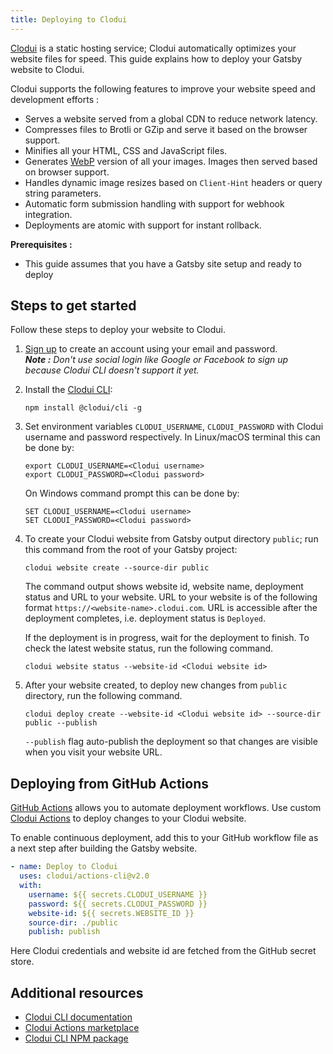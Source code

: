 ```yaml
---
title: Deploying to Clodui
---
```


[Clodui] is a static hosting service; Clodui automatically optimizes your website files for speed. This guide explains how to deploy your Gatsby website to Clodui.

Clodui supports the following features to improve your website speed and development efforts :

- Serves a website served from a global CDN to reduce network latency.
- Compresses files to Brotli or GZip and serve it based on the browser support.
- Minifies all your HTML, CSS and JavaScript files.
- Generates [WebP](https://developers.google.com/speed/webp) version of all your images. Images then served based on browser support.
- Handles dynamic image resizes based on `Client-Hint` headers or query string parameters.
- Automatic form submission handling with support for webhook integration.
- Deployments are atomic with support for instant rollback.

**Prerequisites :**

- This guide assumes that you have a Gatsby site setup and ready to deploy 

## Steps to get started

Follow these steps to deploy your website to Clodui.

1. [Sign up](https://app.clodui.com/auth/signup) to create an account using your email and password.  
   _**Note :** Don't use social login like Google or Facebook to sign up because Clodui CLI doesn't support it yet._
2. Install the [Clodui CLI]:
   ```shell
   npm install @clodui/cli -g
   ```
3. Set environment variables `CLODUI_USERNAME`, `CLODUI_PASSWORD` with Clodui username and password respectively.
   In Linux/macOS terminal this can be done by:

   ```shell
   export CLODUI_USERNAME=<Clodui username>
   export CLODUI_PASSWORD=<Clodui password>
   ```

   On Windows command prompt this can be done by:

   ```shell
   SET CLODUI_USERNAME=<Clodui username>
   SET CLODUI_PASSWORD=<Clodui password>
   ```

4. To create your Clodui website from Gatsby output directory `public`; run this command from the root of your Gatsby project:

   ```shell
   clodui website create --source-dir public
   ```

   The command output shows website id, website name, deployment status and URL to your website. URL to your website is of the following format `https://<website-name>.clodui.com`. URL is accessible after the deployment completes, i.e. deployment status is `Deployed`.

   If the deployment is in progress, wait for the deployment to finish. To check the latest website status, run the following command.

   ```shell
   clodui website status --website-id <Clodui website id>
   ```

5. After your website created, to deploy new changes from `public` directory, run the following command.

   ```shell
   clodui deploy create --website-id <Clodui website id> --source-dir public --publish
   ```

   `--publish` flag auto-publish the deployment so that changes are visible when you visit your website URL.

## Deploying from GitHub Actions

[GitHub Actions](https://github.com/features/actions) allows you to automate deployment workflows. Use custom
[Clodui Actions](https://github.com/marketplace/actions/clodui-actions) to deploy changes to your Clodui website.

To enable continuous deployment, add this to your GitHub workflow file as a next step after building the Gatsby website.

```yaml
- name: Deploy to Clodui
  uses: clodui/actions-cli@v2.0
  with:
    username: ${{ secrets.CLODUI_USERNAME }}
    password: ${{ secrets.CLODUI_PASSWORD }}
    website-id: ${{ secrets.WEBSITE_ID }}
    source-dir: ./public
    publish: publish
```

Here Clodui credentials and website id are fetched from the GitHub secret store.

## Additional resources

- [Clodui CLI documentation](https://www.clodui.com/docs/clodui-cli/)
- [Clodui Actions marketplace](https://github.com/marketplace/actions/clodui-actions)
- [Clodui CLI NPM package](https://www.npmjs.com/package/@clodui/cli)

[clodui]: https://www.clodui.com
[clodui cli]: https://www.npmjs.com/package/@clodui/cli
